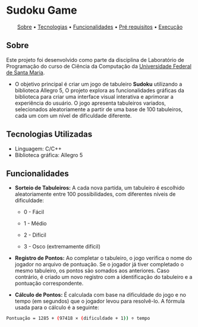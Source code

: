 
# Sudoku Game

<div align="center">

[Sobre](#sobre) • [Tecnologias](#tecnologias-utilizadas) • [Funcionalidades](#funcionalidades) • [Pré requisitos](#pré-requisitos) • [Execução](#como-executar)

</div>

## Sobre 
Este projeto foi desenvolvido como parte da disciplina de Laboratório de Programação do curso de Ciência da Computação da [Universidade Federal de Santa Maria](https://www.ufsm.br/). 

- O objetivo principal é criar um jogo de tabuleiro **Sudoku** utilizando a biblioteca Allegro 5, O projeto explora as funcionalidades gráficas da biblioteca para criar uma interface visual interativa e aprimorar a experiência do usuário. O jogo apresenta tabuleiros variados, selecionados aleatoriamente a partir de uma base de 100 tabuleiros, cada um com um nível de dificuldade diferente.

## Tecnologias Utilizadas
- Linguagem: C/C++
- Biblioteca gráfica: Allegro 5

## Funcionalidades

- **Sorteio de Tabuleiros:** A cada nova partida, um tabuleiro é escolhido aleatoriamente entre 100 possibilidades, com diferentes níveis de dificuldade:

  - 0 - Fácil   
  
  - 1 - Médio

  - 2 - Difícil

  - 3 - Osco (extremamente difícil)

- **Registro de Pontos:**  Ao completar o tabuleiro, o jogo verifica o nome do jogador no arquivo de pontuação. Se o jogador já tiver completado o mesmo tabuleiro, os pontos são somados aos anteriores. Caso contrário, é criado um novo registro com a identificação do tabuleiro e a pontuação correspondente.


- **Cálculo de Pontos:** É calculada com base na dificuldade do jogo e no tempo (em segundos) que o jogador levou para resolvê-lo. A fórmula usada para o cálculo é a seguinte:

```bash
Pontuação = 1285 + (97418 × (dificuldade + 1)) ÷ tempo
```
